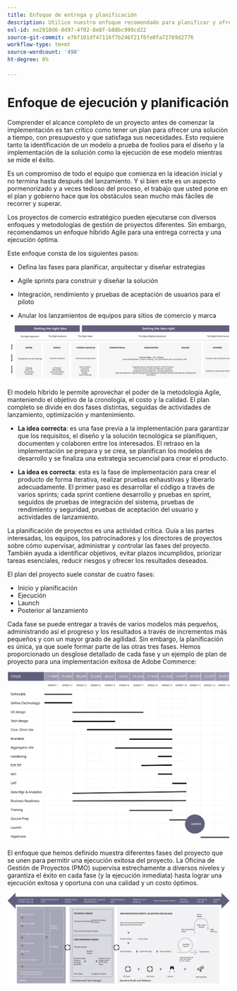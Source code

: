 ```yaml
---
title: Enfoque de entrega y planificación
description: Utilice nuestro enfoque recomendado para planificar y ofrecer la implementación de Adobe Commerce.
exl-id: ee2918d6-0d97-4f02-8e8f-b88bc999cd22
source-git-commit: e76f101df47116f7b246f21f0fe0fa72769d2776
workflow-type: tm+mt
source-wordcount: '498'
ht-degree: 0%

---
```


# Enfoque de ejecución y planificación

Comprender el alcance completo de un proyecto antes de comenzar la implementación es tan crítico como tener un plan para ofrecer una solución a tiempo, con presupuesto y que satisfaga sus necesidades. Esto requiere tanto la identificación de un modelo a prueba de foolios para el diseño y la implementación de la solución como la ejecución de ese modelo mientras se mide el éxito.

Es un compromiso de todo el equipo que comienza en la ideación inicial y no termina hasta después del lanzamiento. Y si bien este es un aspecto pormenorizado y a veces tedioso del proceso, el trabajo que usted pone en el plan y gobierno hace que los obstáculos sean mucho más fáciles de recorrer y superar.

Los proyectos de comercio estratégico pueden ejecutarse con diversos enfoques y metodologías de gestión de proyectos diferentes. Sin embargo, recomendamos un enfoque híbrido Agile para una entrega correcta y una ejecución óptima.

Este enfoque consta de los siguientes pasos:

- Defina las fases para planificar, arquitectar y diseñar estrategias

- Agile sprints para construir y diseñar la solución

- Integración, rendimiento y pruebas de aceptación de usuarios para el piloto

- Anular los lanzamientos de equipos para sitios de comercio y marca

![Ejemplo de modelo de enfoque de planificación](../../assets/playbooks/planning-model.svg)

El modelo híbrido le permite aprovechar el poder de la metodología Agile, manteniendo el objetivo de la cronología, el costo y la calidad. El plan completo se divide en dos fases distintas, seguidas de actividades de lanzamiento, optimización y mantenimiento.

- **La idea correcta**: es una fase previa a la implementación para garantizar que los requisitos, el diseño y la solución tecnológica se planifiquen, documenten y colaboren entre los interesados. El retraso en la implementación se prepara y se crea, se planifican los modelos de desarrollo y se finaliza una estrategia secuencial para crear el producto.

- **La idea es correcta**: esta es la fase de implementación para crear el producto de forma iterativa, realizar pruebas exhaustivas y liberarlo adecuadamente. El primer paso es desarrollar el código a través de varios sprints; cada sprint contiene desarrollo y pruebas en sprint, seguidos de pruebas de integración del sistema, pruebas de rendimiento y seguridad, pruebas de aceptación del usuario y actividades de lanzamiento.

La planificación de proyectos es una actividad crítica. Guía a las partes interesadas, los equipos, los patrocinadores y los directores de proyectos sobre cómo supervisar, administrar y controlar las fases del proyecto. También ayuda a identificar objetivos, evitar plazos incumplidos, priorizar tareas esenciales, reducir riesgos y ofrecer los resultados deseados.

El plan del proyecto suele constar de cuatro fases:

- Inicio y planificación
- Ejecución
- Launch
- Posterior al lanzamiento

Cada fase se puede entregar a través de varios modelos más pequeños, administrando así el progreso y los resultados a través de incrementos más pequeños y con un mayor grado de agilidad. Sin embargo, la planificación es única, ya que suele formar parte de las otras tres fases. Hemos proporcionado un desglose detallado de cada fase y un ejemplo de plan de proyecto para una implementación exitosa de Adobe Commerce:

![Diagrama de Gantt de planificación de proyectos](../../assets/playbooks/gantt-chart.svg)

El enfoque que hemos definido muestra diferentes fases del proyecto que se unen para permitir una ejecución exitosa del proyecto. La Oficina de Gestión de Proyectos (PMO) supervisa estrechamente a diversos niveles y garantiza el éxito en cada fase (y la ejecución inmediata) hasta lograr una ejecución exitosa y oportuna con una calidad y un costo óptimos.

![Muestra de infografía de enfoque de planificación](../../assets/playbooks/planning-approach-sample.svg)
